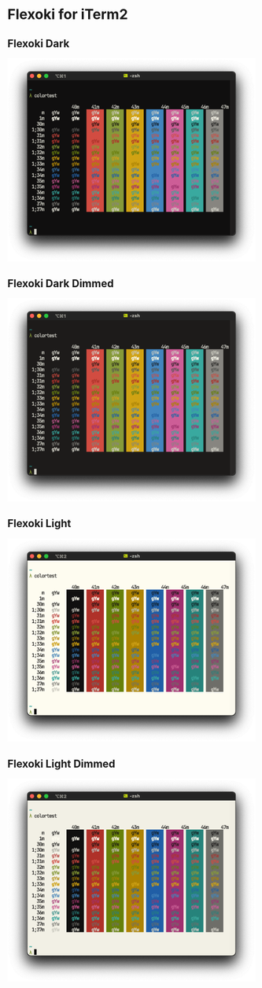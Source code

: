 # Flexoki for iTerm2

## Flexoki Dark
![Flexoki Dark](screenshots/flexoki_dark.itermcolors.png)

## Flexoki Dark Dimmed
![Flexoki Dark](screenshots/flexoki_dark_dimmed.itermcolors.png)

## Flexoki Light
![Flexoki Light](screenshots/flexoki_light.itermcolors.png)

## Flexoki Light Dimmed
![Flexoki Light](screenshots/flexoki_light_dimmed.itermcolors.png)
